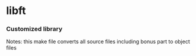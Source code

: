 # libft
### Customized library
Notes: this make file converts all source files including bonus part to object files

